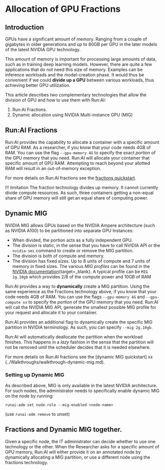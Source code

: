 # Allocation of GPU Fractions

##  Introduction

GPUs have a significant amount of memory. Ranging from a couple of gigabytes in older generations and up to 80GB per GPU in the later models of the latest NVIDIA GPU technology.

This amount of memory is important for processing large amounts of data, such as in training deep learning models. However, there are quite a few applications that do not need this size of memory. Examples can be inference workloads and the model-creation phase. It would thus be convenient if we could __divide up a GPU__ between various workloads, thus achieving better GPU utilization. 

This article describes two complementary technologies that allow the division of GPU and how to use them with Run:AI:

1. Run:AI Fractions. 
2. Dynamic allocation using NVIDIA Multi-instance GPU (MIG)


## Run:AI Fractions

Run:AI provides the capability to allocate a container with a specific amount of GPU RAM. As a researcher, if you know that your code needs 4GB of RAM. You can use the flag `--gpu-memory 4G` to specify the exact _portion_ of the GPU memory that you need. Run:AI will allocate your container that specific amount of GPU RAM. Attempting to reach beyond your allotted RAM will result in an out-of-memory exception. 

For more details on Run:AI fractions see the [fractions quickstart](../Walkthroughs/walkthrough-fractions.md).


!!! limitation
    The fraction technology divides up memory. It cannot currently divide compute resources. As such, three containers getting a non-equal share of GPU memory will still get an equal share of computing power. 


## Dynamic MIG

NVIDIA MIG allows GPUs based on the NVIDIA Ampere architecture (such as NVIDIA A100) to be partitioned into separate GPU Instances:

* When divided, the portion acts as a fully independent GPU.
* The division is static, in the sense that you have to call NVIDIA API or the `nvidia-smi` command to create or remove the MIG partition.  
* The division is both of compute and memory.
* The division has fixed sizes. Up to 8 units of compute and 7 units of memory in fixed sizes. The various _MIG profiles_ can be found in the [NVIDIA documentation](https://docs.nvidia.com/datacenter/tesla/mig-user-guide/){target=_blank}. A typical profile can be `MIG 2g.10gb` which provides 2/8 of the compute power and 10GB of RAM

Run:AI provides a way to __dynamically__ create a MIG partition. Using the same experience as the Fractions technology above, if you know that your code needs 4GB of RAM. You can use the flags `--gpu-memory 4G` and `--gpu-compute xx` to specify the _portion_ of the GPU memory that you need. Run:AI will call the NVIDIA MIG API, generate the smallest possible MIG profile for your request and allocate it to your container.

Run:AI provides an additional flag to dynamically create the specific MIG partition in NVIDIA terminology. As such, you can specify `--mig 2g.10gb`.  

Run:AI will automatically deallocate the partition when the workload finishes. This happens in a _lazy_ fashion in the sense that the partition will not be removed until the scheduler decides that it is needed elsewhere. 

For more details on Run:AI fractions see the [dynamic MIG quickstart] xx (../Walkthroughs/walkthrough-dynamic-mig.md).

### Setting up Dynamic MIG

As described above, MIG is only available in the latest NVIDIA architecture. For such nodes, the administrator needs to specifically enable dynamic MIG on the node by running: 

```
runai-adm set node-role --mig-enabled <node-name>
```

(use `runai-adm remove` to unset)


## Fractions and Dynamic MIG together.

Given a specific node, the IT administrator can decide whether to use one technology or the other. When the Researcher asks for a specific amount of GPU memory, Run:AI will either provide it on an annotated node by dynamically allocating a MIG partition, or use a different node using the fractions technology.



